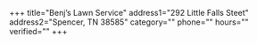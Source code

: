 +++
title="Benj’s Lawn Service"
address1="292 Little Falls Steet"
address2="Spencer, TN  38585"
category=""
phone=""
hours=""
verified=""
+++
